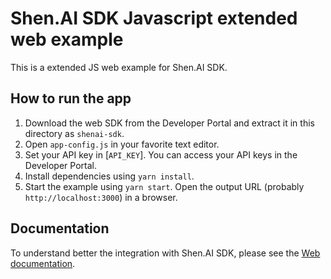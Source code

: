 # Shen.AI SDK Javascript extended web example

This is a extended JS web example for Shen.AI SDK.

## How to run the app

1. Download the web SDK from the Developer Portal and extract it in this directory as `shenai-sdk`.
2. Open `app-config.js` in your favorite text editor.
3. Set your API key in [`API_KEY`]. You can access your API keys in the Developer Portal.
4. Install dependencies using `yarn install`.
5. Start the example using `yarn start`. Open the output URL (probably `http://localhost:3000`) in a browser.

## Documentation

To understand better the integration with Shen.AI SDK, please see the [Web documentation](https://developer.shen.ai/platforms/web).